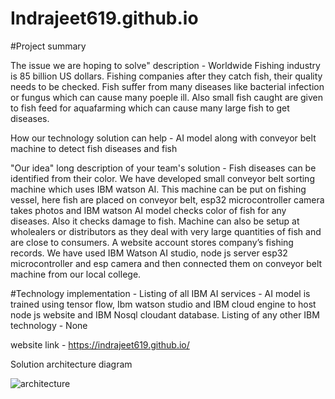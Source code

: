 # Indrajeet619.github.io
#Project summary

The issue we are hoping to solve" description - 
Worldwide Fishing industry is 85 billion US dollars. Fishing companies after they catch fish, their quality needs to be checked. Fish suffer from many diseases like bacterial infection or fungus which can cause many poeple ill. Also small fish caught are given to fish feed for aquafarming which can cause many large fish to get diseases. 



How our technology solution can help - 
AI model along with conveyor belt machine to detect fish diseases and fish



"Our idea" long description of your team's solution - 
Fish diseases can be identified from their color. We have developed small conveyor belt sorting machine which uses IBM watson AI. This machine can be put on fishing vessel, here fish are placed on conveyor belt, esp32 microcontroller camera takes photos and IBM watson AI model checks color of fish for any diseases. Also it checks damage to fish. Machine can also be setup at wholealers or distributors as they deal with very large quantities of fish and are close to consumers. A website account stores company’s fishing records. 
We have used IBM Watson AI  studio, node js server esp32 microcontroller and esp camera and then connected them on  conveyor belt machine from our local college.  



#Technology implementation -
Listing of all IBM AI services - 
AI model is trained using tensor flow, Ibm watson studio and IBM cloud engine to host node js website and IBM Nosql cloudant database.
Listing of any other IBM technology - None



website link - https://indrajeet619.github.io/ 


Solution architecture diagram


![architecture](https://github.com/Indrajeet619/Indrajeet619.github.io/assets/31442399/74076dcf-8c7f-4e59-a9b4-409e07f4c262)

